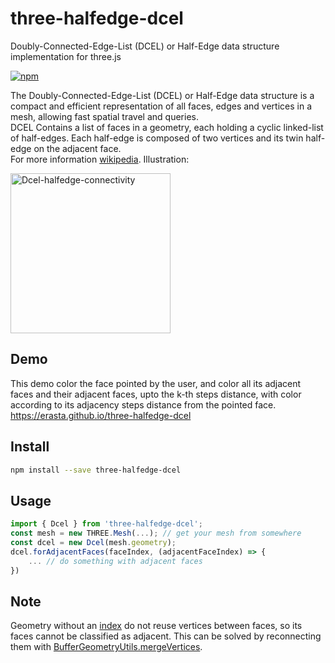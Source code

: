# three-halfedge-dcel
Doubly-Connected-Edge-List (DCEL) or Half-Edge data structure implementation for three.js

[![npm](https://img.shields.io/npm/v/three-halfedge-dcel?style=plastic)](https://www.npmjs.com/package/three-halfedge-dcel)

The Doubly-Connected-Edge-List (DCEL) or Half-Edge data structure is a compact and efficient representation of all faces, edges and vertices in a mesh, allowing fast spatial travel and queries.  
DCEL Contains a list of faces in a geometry, each holding a cyclic linked-list of half-edges. Each half-edge is composed of two vertices and its twin half-edge on the adjacent face.  
For more information [wikipedia](https://en.wikipedia.org/wiki/Doubly_connected_edge_list). Illustration:

<a title="Accountalive, CC BY-SA 3.0 &lt;https://creativecommons.org/licenses/by-sa/3.0&gt;, via Wikimedia Commons" href="https://commons.wikimedia.org/wiki/File:Dcel-halfedge-connectivity.svg"><img width="256" alt="Dcel-halfedge-connectivity" src="https://upload.wikimedia.org/wikipedia/commons/thumb/0/07/Dcel-halfedge-connectivity.svg/256px-Dcel-halfedge-connectivity.svg.png"></a>

## Demo
This demo color the face pointed by the user, and color all its adjacent faces and their adjacent faces, upto the k-th steps distance, with color according to its adjacency steps distance from the pointed face.  
https://erasta.github.io/three-halfedge-dcel

## Install
```sh
npm install --save three-halfedge-dcel
```

## Usage
```js
import { Dcel } from 'three-halfedge-dcel';
const mesh = new THREE.Mesh(...); // get your mesh from somewhere
const dcel = new Dcel(mesh.geometry);
dcel.forAdjacentFaces(faceIndex, (adjacentFaceIndex) => {
    ... // do something with adjacent faces
})
```

## Note
Geometry without an [index](https://threejs.org/docs/index.html#api/en/core/BufferGeometry.index) do not reuse vertices between faces, so its faces cannot be classified as adjacent. This can be solved by reconnecting them with [BufferGeometryUtils.mergeVertices](https://threejs.org/docs/index.html#examples/en/utils/BufferGeometryUtils.mergeVertices).
